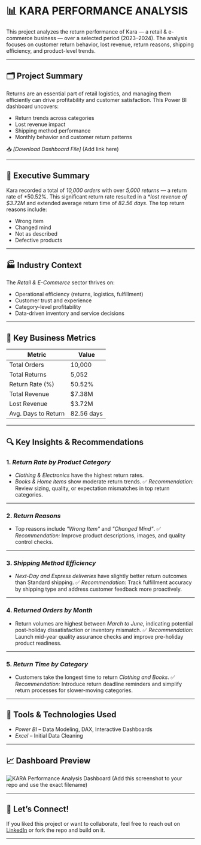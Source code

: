 # 📊 KARA PERFORMANCE ANALYSIS

This project analyzes the return performance of Kara — a retail & e-commerce business — over a selected period (2023–2024). The analysis focuses on customer return behavior, lost revenue, return reasons, shipping efficiency, and product-level trends.

---

## 🗂 Project Summary

Returns are an essential part of retail logistics, and managing them efficiently can drive profitability and customer satisfaction. This Power BI dashboard uncovers:
- Return trends across categories
- Lost revenue impact
- Shipping method performance
- Monthly behavior and customer return patterns

📥 *[Download Dashboard File]* (Add link here)

---

## 📌 Executive Summary

Kara recorded a total of *10,000 orders* with over *5,000 returns* — a return rate of *50.52%. This significant return rate resulted in a **lost revenue of $3.72M* and extended average return time of *82.56 days*. The top return reasons include:
- Wrong item
- Changed mind
- Not as described
- Defective products

---

## 🏭 Industry Context

The *Retail & E-Commerce* sector thrives on:
- Operational efficiency (returns, logistics, fulfillment)
- Customer trust and experience
- Category-level profitability
- Data-driven inventory and service decisions

---

## 🧮 Key Business Metrics

| Metric              | Value      |
|---------------------|------------|
| Total Orders        | 10,000     |
| Total Returns       | 5,052      |
| Return Rate (%)     | 50.52%     |
| Total Revenue       | $7.38M     |
| Lost Revenue        | $3.72M     |
| Avg. Days to Return | 82.56 days |

---

## 🔍 Key Insights & Recommendations

### 1. *Return Rate by Product Category*
- *Clothing & Electronics* have the highest return rates.
- *Books & Home items* show moderate return trends.
✅ *Recommendation:* Review sizing, quality, or expectation mismatches in top return categories.

---

### 2. *Return Reasons*
- Top reasons include *"Wrong Item"* and *"Changed Mind"*.
✅ *Recommendation:* Improve product descriptions, images, and quality control checks.

---

### 3. *Shipping Method Efficiency*
- *Next-Day and Express deliveries* have slightly better return outcomes than Standard shipping.
✅ *Recommendation:* Track fulfillment accuracy by shipping type and address customer feedback more proactively.

---

### 4. *Returned Orders by Month*
- Return volumes are highest between *March to June*, indicating potential post-holiday dissatisfaction or inventory mismatch.
✅ *Recommendation:* Launch mid-year quality assurance checks and improve pre-holiday product readiness.

---

### 5. *Return Time by Category*
- Customers take the longest time to return *Clothing and Books*.
✅ *Recommendation:* Introduce return deadline reminders and simplify return processes for slower-moving categories.

---

## 📌 Tools & Technologies Used

- *Power BI* – Data Modeling, DAX, Interactive Dashboards
- *Excel* – Initial Data Cleaning


---

## 📈 Dashboard Preview

![KARA Performance Analysis Dashboard](./KARA_Performance_Analysis.png)
(Add this screenshot to your repo and use the exact filename)

---

## 🤝 Let’s Connect!

If you liked this project or want to collaborate, feel free to reach out on [LinkedIn](#) or fork the repo and build on it.

---
